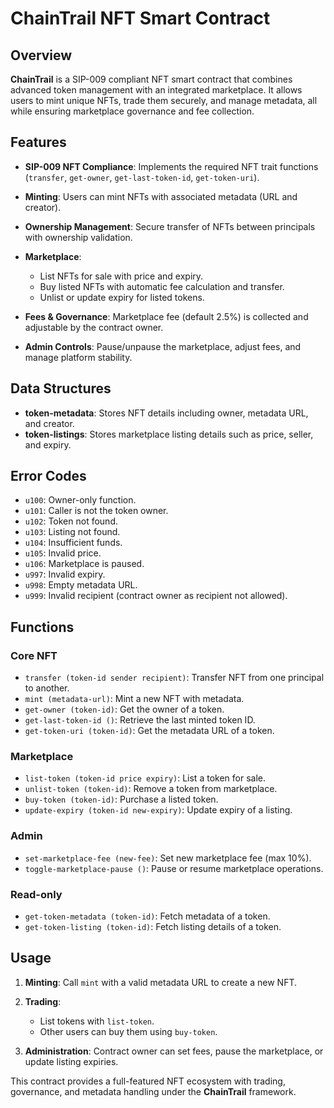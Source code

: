# ChainTrail NFT Smart Contract

## Overview

**ChainTrail** is a SIP-009 compliant NFT smart contract that combines advanced token management with an integrated marketplace. It allows users to mint unique NFTs, trade them securely, and manage metadata, all while ensuring marketplace governance and fee collection.

## Features

* **SIP-009 NFT Compliance**: Implements the required NFT trait functions (`transfer`, `get-owner`, `get-last-token-id`, `get-token-uri`).
* **Minting**: Users can mint NFTs with associated metadata (URL and creator).
* **Ownership Management**: Secure transfer of NFTs between principals with ownership validation.
* **Marketplace**:

  * List NFTs for sale with price and expiry.
  * Buy listed NFTs with automatic fee calculation and transfer.
  * Unlist or update expiry for listed tokens.
* **Fees & Governance**: Marketplace fee (default 2.5%) is collected and adjustable by the contract owner.
* **Admin Controls**: Pause/unpause the marketplace, adjust fees, and manage platform stability.

## Data Structures

* **token-metadata**: Stores NFT details including owner, metadata URL, and creator.
* **token-listings**: Stores marketplace listing details such as price, seller, and expiry.

## Error Codes

* `u100`: Owner-only function.
* `u101`: Caller is not the token owner.
* `u102`: Token not found.
* `u103`: Listing not found.
* `u104`: Insufficient funds.
* `u105`: Invalid price.
* `u106`: Marketplace is paused.
* `u997`: Invalid expiry.
* `u998`: Empty metadata URL.
* `u999`: Invalid recipient (contract owner as recipient not allowed).

## Functions

### Core NFT

* `transfer (token-id sender recipient)`: Transfer NFT from one principal to another.
* `mint (metadata-url)`: Mint a new NFT with metadata.
* `get-owner (token-id)`: Get the owner of a token.
* `get-last-token-id ()`: Retrieve the last minted token ID.
* `get-token-uri (token-id)`: Get the metadata URL of a token.

### Marketplace

* `list-token (token-id price expiry)`: List a token for sale.
* `unlist-token (token-id)`: Remove a token from marketplace.
* `buy-token (token-id)`: Purchase a listed token.
* `update-expiry (token-id new-expiry)`: Update expiry of a listing.

### Admin

* `set-marketplace-fee (new-fee)`: Set new marketplace fee (max 10%).
* `toggle-marketplace-pause ()`: Pause or resume marketplace operations.

### Read-only

* `get-token-metadata (token-id)`: Fetch metadata of a token.
* `get-token-listing (token-id)`: Fetch listing details of a token.

## Usage

1. **Minting**: Call `mint` with a valid metadata URL to create a new NFT.
2. **Trading**:

   * List tokens with `list-token`.
   * Other users can buy them using `buy-token`.
3. **Administration**: Contract owner can set fees, pause the marketplace, or update listing expiries.

This contract provides a full-featured NFT ecosystem with trading, governance, and metadata handling under the **ChainTrail** framework.
